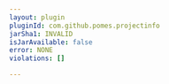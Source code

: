 ```yaml
---
layout: plugin
pluginId: com.github.pomes.projectinfo
jarSha1: INVALID
isJarAvailable: false
error: NONE
violations: []

---
```

